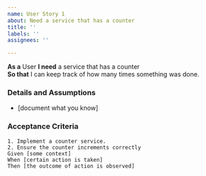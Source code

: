 ```yaml
---
name: User Story 1
about: Need a service that has a counter
title: ''
labels: ''
assignees: ''

---
```


**As a** User
 **I need** a service that has a counter  
 **So that** I can keep track of how many times something was done.
   
 ### Details and Assumptions
 * [document what you know]
   
 ### Acceptance Criteria  
   
 ```gherkin
1. Implement a counter service.
2. Ensure the counter increments correctly
 Given [some context]
 When [certain action is taken]
 Then [the outcome of action is observed]
 ```
